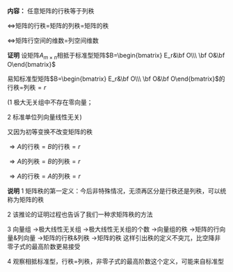 **内容：**
任意矩阵的行秩等于列秩

$\Leftrightarrow$矩阵的行秩=矩阵的列秩=矩阵的秩

$\Leftrightarrow$矩阵行空间的维数=列空间维数

**证明**
设矩阵$A_{m\times n}$相抵于标准型矩阵$B=\begin{bmatrix}
E_r&\bf O\\\ \bf O&\bf O\end{bmatrix}$

易知标准型矩阵$B=\begin{bmatrix}
E_r&\bf O\\\ \bf O&\bf O\end{bmatrix}$的行秩=列秩$=r$

(1 极大无关组中不存在零向量；

2 标准单位列向量线性无关)

又因为初等变换不改变矩阵的秩

$\Rightarrow A$的行秩$=B$的行秩$=r$

$\Rightarrow A$的列秩$=B$的列秩$=r$

$\Rightarrow A$的行秩$=A$的列秩$=r$

**说明**
1 矩阵秩的第一定义：今后非特殊情况，无须再区分是行秩还是列秩，可以统称为矩阵的秩

2 该推论的证明过程也告诉了我们一种求矩阵秩的方法

3 向量组
$\longrightarrow$极大线性无关组
$\longrightarrow$极大线性无关组的个数
$\longrightarrow$向量组的秩
$\longrightarrow$矩阵的行向量&列向量
$\longrightarrow$矩阵的行秩&列秩
$\longrightarrow$矩阵的秩
这样引出秩的定义不突兀，比空降非零子式的最高阶数更易接受

4 观察相抵标准型，行秩$=$列秩，非零子式的最高阶数这个定义，可能来自标准型